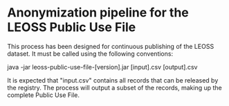 # Anonymization pipeline for the LEOSS Public Use File

This process has been designed for continuous publishing of the LEOSS dataset. It must be called using the following conventions:

java -jar leoss-public-use-file-[version].jar [input].csv [output].csv

It is expected that "input.csv" contains all records that can be released by the registry. The process will output a subset of the records, making
up the complete Public Use File.
